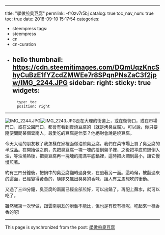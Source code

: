 
---
title: "學做煎臭豆腐"
permlink: -fr0zv7r5bj
catalog: true
toc_nav_num: true
toc: true
date: 2018-09-10 15:17:54
categories:
- steempress
tags:
- steempress
- cn
- cn-curation
- hello
thumbnail: https://cdn.steemitimages.com/DQmUqzKncShyCuBzE1fYZcdZMWEe7r8SPqnPNsZaC3f2jpw/IMG_2244.JPG
sidebar:
    right:
        sticky: true
widgets:
    -
        type: toc
        position: right
---


![IMG_2244.JPG](https://cdn.steemitimages.com/DQmUqzKncShyCuBzE1fYZcdZMWEe7r8SPqnPNsZaC3f2jpw/IMG_2244.JPG)![IMG_2243.JPG](https://cdn.steemitimages.com/DQmZmsXMuj5PdMjPKgwuv3tk6EXeKUzkKfYCGMsXty3Rrki/IMG_2243.JPG)走在大理的街道上，或在衚衕口，或在市場門口，或在公園門口，都會有看到賣燒豆腐的（就是烤臭豆腐）。可以說，你只要隨便問問某個雲南人，最愛吃的豆腐是什麼？他絕對會說是燒豆腐。

今天大理的朋友教了我怎樣在家裡面做油煎臭豆腐。我們在菜市場上買了臭豆腐的半成品。在開始做之前，先把臭豆腐一塊一塊的撿到盤子裡，之後把平底煎鍋倒入油，等油燒熱後，把臭豆腐再一塊塊的擺滿平底鍋裡，這時把火調到最小，讓它慢慢煎著。

約有三四分鐘後，把鍋中的臭豆腐翻轉過身來，在煎著另一面。這時候，被翻過來的這面，已經變得黃黃的，隨即又飄出臭臭的香味，讓人有立馬想吃的衝動。

又過了三四分鐘，臭豆腐的兩面已經全部煎好，可以出鍋了。再配上蘸水，就可以吃了。

雖然我第一次學做，跟雲南朋友的廚藝不能比，但也是有模有樣呢，吃起來一樣香香的呀!

- - -

This page is synchronized from the post: [學做煎臭豆腐](https://steemit.com/@sunai/-fr0zv7r5bj)

